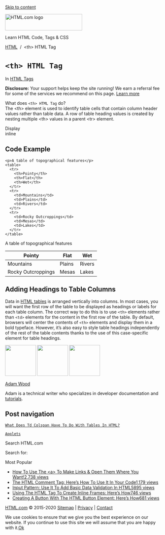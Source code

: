 <a href="#site-main" class="skip-link screen-reader-text">Skip to content</a>

<img src="https://html.com/wp-content/uploads/html-com-logo.png" alt="HTML.com logo" class="custom-logo sp-no-webp" srcset="https://html.com/wp-content/uploads/html-com-logo.png" width="250" height="53" />

[](https://html.com/)

Learn HTML Code, Tags & CSS

[HTML](https://html.com/)  /  &lt;th&gt; HTML Tag

`<th> HTML Tag`
===============

In <span class="post-meta-category">[HTML Tags](https://html.com/tags/)</span>

**Disclosure:** Your support helps keep the site running! We earn a referral fee for some of the services we recommend on this page. [Learn more](https://html.com/disclosure/)

What does `<th> HTML Tag` do?  
The &lt;th&gt; element is used to identify table cells that contain column header values rather than table data. A row of table heading values is created by nesting multiple &lt;th&gt; values in a parent &lt;tr&gt; element.

Display  
inline

Code Example
------------

    <p>A table of topographical features</p>
    <table>
      <tr>
        <th>Pointy</th>
        <th>Flat</th>
        <th>Wet</th>
      </tr>
      <tr>
        <td>Mountains</td>
        <td>Plains</td>
        <td>Rivers</td>
      </tr>
      <tr>
        <td>Rocky Outcroppings</td>
        <td>Mesas</td>
        <td>Lakes</td>
      </tr>
    </table>

A table of topographical features

<table><thead><tr class="header"><th>Pointy</th><th>Flat</th><th>Wet</th></tr></thead><tbody><tr class="odd"><td>Mountains</td><td>Plains</td><td>Rivers</td></tr><tr class="even"><td>Rocky Outcroppings</td><td>Mesas</td><td>Lakes</td></tr></tbody></table>

<span class="underline"></span>

Adding Headings to Table Columns
--------------------------------

Data in [HTML tables](https://html.com/tags/table/) is arranged vertically into columns. In most cases, you will want the first row of the table to be displayed as headings or labels for each table column. The correct way to do this is to use `<th>` elements rather than `<td>` elements for the content in the first row of the table. By default, browsers will center the contents of `<th>` elements and display them in a bold typeface. However, it’s also easy to style table headings independently of the rest of the table contents thanks to the use of this case-specific element for table headings.

<img src="http://html.com/wp-content/plugins/a3-lazy-load/assets/images/lazy_placeholder.gif" class="lazy lazy-hidden avatar avatar-100 photo" width="100" height="100" />

<img src="http://html.com/wp-content/plugins/a3-lazy-load/assets/images/lazy_placeholder.gif" class="lazy lazy-hidden avatar avatar-100 photo" width="100" height="100" />

<img src="https://secure.gravatar.com/avatar/3af4194cc38fbc6d4e68fbe7536347d5?s=100&amp;d=mm&amp;r=g" class="avatar avatar-100 photo" srcset="https://secure.gravatar.com/avatar/3af4194cc38fbc6d4e68fbe7536347d5?s=200&amp;d=mm&amp;r=g 2x" width="100" height="100" />

[Adam Wood](https://html.com/author/html/)

<span class="fn">Adam is a technical writer who specializes in developer documentation and [tutorials](https://html.com/).</span>

[<span class="saboxplugin-icon-grey saboxplugin-icon-linkedin"></span>](https://www.linkedin.com/in/adammichaelwood)

<span id="tho-end-content" style="display: block; visibility: hidden;"></span>

Post navigation
---------------

[<span class="nav-link-label"><span class="genericon genericon-previous"></span></span>`What Does Td Colspan Have To Do With Tables In HTML?`](https://html.com/attributes/td-colspan/)

[`Applets`<span class="nav-link-label"><span class="genericon genericon-next"></span></span>](https://html.com/applets/)

Search HTML.com

<span class="screen-reader-text">Search for:</span>

Most Popular

-   <a href="https://html.com/attributes/a-target/" class="popular_posts_bars_link">How To Use The &lt;a&gt; To Make Links &amp; Open Them Where You Want!</a><span class="popular_posts_bars_comment_count_hold"><a href="https://html.com/attributes/a-target/#comments" class="popular_posts_bars_comment_count">2,738 views</a><span class="popular_posts_bars_comment_count_triangle"></span></span>
-   <a href="https://html.com/tags/comment-tag/" class="popular_posts_bars_link">The HTML Comment Tag: Here’s How To Use It In Your Code</a><span class="popular_posts_bars_comment_count_hold"><a href="https://html.com/tags/comment-tag/#comments" class="popular_posts_bars_comment_count">1,179 views</a><span class="popular_posts_bars_comment_count_triangle"></span></span>
-   <a href="https://html.com/attributes/input-pattern/" class="popular_posts_bars_link">Input Pattern: Use It To Add Basic Data Validation In HTML5</a><span class="popular_posts_bars_comment_count_hold"><a href="https://html.com/attributes/input-pattern/#comments" class="popular_posts_bars_comment_count">895 views</a><span class="popular_posts_bars_comment_count_triangle"></span></span>
-   <a href="https://html.com/tags/iframe/" class="popular_posts_bars_link">Using The HTML Tag To Create Inline Frames: Here’s How</a><span class="popular_posts_bars_comment_count_hold"><a href="https://html.com/tags/iframe/#comments" class="popular_posts_bars_comment_count">746 views</a><span class="popular_posts_bars_comment_count_triangle"></span></span>
-   <a href="https://html.com/tags/button/" class="popular_posts_bars_link">Creating A Button With The HTML Button Element: Here’s How</a><span class="popular_posts_bars_comment_count_hold"><a href="https://html.com/tags/button/#comments" class="popular_posts_bars_comment_count">681 views</a><span class="popular_posts_bars_comment_count_triangle"></span></span>

[HTML.com](https://html.com/) © 2015-2020 [Sitemap](https://html.com/sitemap/) | [Privacy](https://html.com/privacy/) | [Contact](https://html.com/contact/)

<span id="cn-notice-text" class="cn-text-container">We use cookies to ensure that we give you the best experience on our website. If you continue to use this site we will assume that you are happy with it.</span><span id="cn-notice-buttons" class="cn-buttons-container"><a href="#" id="cn-accept-cookie" class="cn-set-cookie cn-button bootstrap button">Ok</a></span><a href="javascript:void(0);" id="cn-close-notice" class="cn-close-icon"></a>
